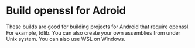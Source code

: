 # Build openssl for Adroid
These builds are good for building projects for Android that require openssl. For example, tdlib.
You can also create your own assemblies from under Unix system. You can also use WSL on Windows.
